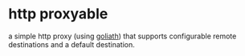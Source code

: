 # http proxyable
a simple http proxy (using [goliath](https://github.com/postrank-labs/goliath)) that supports configurable remote destinations and a default destination.